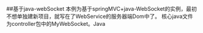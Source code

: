##基于java-webSocket
本例为基于springMVC+java-WebSocket的实例，最初不想单独建新项目，就写在了WebService的服务器端Dom中了。
核心java文件为controller包中的MyWebSocket。Java
